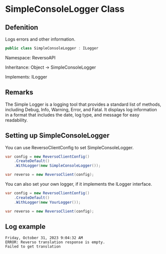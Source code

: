 # SimpleConsoleLogger Class

## Defenition

Logs errors and other information.

```csharp
public class SimpleConsoleLogger : ILogger
```

Namespace: ReversoAPI

Inheritance: Object -> SimpleConsoleLogger

Implements: ILogger

## Remarks

The Simple Logger is a logging tool that provides a standard list of methods, including Debug, Info, Warning, Error, and Fatal. It displays log information in a format that includes the date, log type, and message for easy readability.

## Setting up SimpleConsoleLogger

You can use ReversoClientConfig to set SimpleConsoleLogger.

```csharp
var config = new ReversoClientConfig()
    .CreateDefault()
    .WithLogger(new SimpleConsoleLogger());

var reverso = new ReversoClient(config);
```

You can also set your own logger, if it implements the ILogger interface.

```csharp
var config = new ReversoClientConfig()
    .CreateDefault()
    .WithLogger(new YourLogger());

var reverso = new ReversoClient(config);
```

## Log example
```
Friday, October 31, 2023 9:04:32 AM
ERROR: Reverso translation response is empty.
Failed to get translation
```
